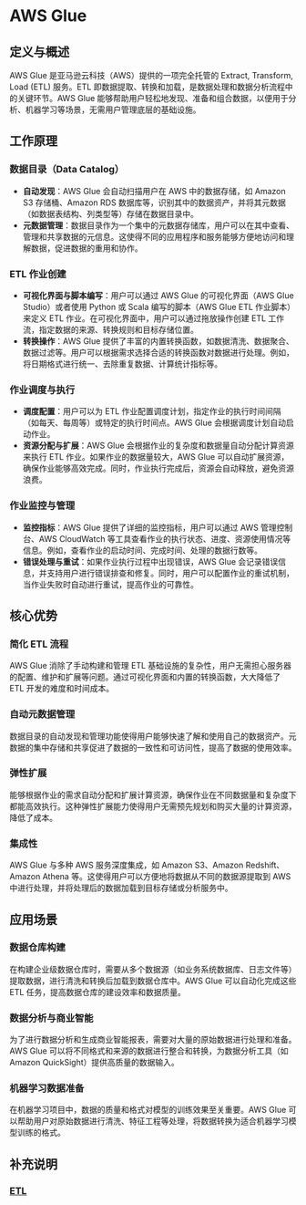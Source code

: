 # AWS Glue

## 定义与概述

AWS Glue 是亚马逊云科技（AWS）提供的一项完全托管的 Extract, Transform, Load (ETL) 服务。ETL
即数据提取、转换和加载，是数据处理和数据分析流程中的关键环节。AWS Glue 能够帮助用户轻松地发现、准备和组合数据，以便用于分析、机器学习等场景，无需用户管理底层的基础设施。

## 工作原理

### 数据目录（Data Catalog）

- **自动发现**：AWS Glue 会自动扫描用户在 AWS 中的数据存储，如 Amazon S3 存储桶、Amazon RDS
  数据库等，识别其中的数据资产，并将其元数据（如数据表结构、列类型等）存储在数据目录中。
- **元数据管理**：数据目录作为一个集中的元数据存储库，用户可以在其中查看、管理和共享数据的元信息。这使得不同的应用程序和服务能够方便地访问和理解数据，促进数据的重用和协作。

### ETL 作业创建

- **可视化界面与脚本编写**：用户可以通过 AWS Glue 的可视化界面（AWS Glue Studio）或者使用 Python 或 Scala 编写的脚本（AWS
  Glue ETL 作业脚本）来定义 ETL 作业。在可视化界面中，用户可以通过拖放操作创建 ETL 工作流，指定数据的来源、转换规则和目标存储位置。
- **转换操作**：AWS Glue 提供了丰富的内置转换函数，如数据清洗、数据聚合、数据过滤等。用户可以根据需求选择合适的转换函数对数据进行处理。例如，将日期格式进行统一、去除重复数据、计算统计指标等。

### 作业调度与执行

- **调度配置**：用户可以为 ETL 作业配置调度计划，指定作业的执行时间间隔（如每天、每周等）或特定的执行时间点。AWS Glue
  会根据调度计划自动启动作业。
- **资源分配与扩展**：AWS Glue 会根据作业的复杂度和数据量自动分配计算资源来执行 ETL 作业。如果作业的数据量较大，AWS Glue
  可以自动扩展资源，确保作业能够高效完成。同时，作业执行完成后，资源会自动释放，避免资源浪费。

### 作业监控与管理

- **监控指标**：AWS Glue 提供了详细的监控指标，用户可以通过 AWS 管理控制台、AWS CloudWatch
  等工具查看作业的执行状态、进度、资源使用情况等信息。例如，查看作业的启动时间、完成时间、处理的数据行数等。
- **错误处理与重试**：如果作业执行过程中出现错误，AWS Glue 会记录错误信息，并支持用户进行错误排查和修复。同时，用户可以配置作业的重试机制，当作业失败时自动进行重试，提高作业的可靠性。

## 核心优势

### 简化 ETL 流程

AWS Glue 消除了手动构建和管理 ETL 基础设施的复杂性，用户无需担心服务器的配置、维护和扩展等问题。通过可视化界面和内置的转换函数，大大降低了
ETL 开发的难度和时间成本。

### 自动元数据管理

数据目录的自动发现和管理功能使得用户能够快速了解和使用自己的数据资产。元数据的集中存储和共享促进了数据的一致性和可访问性，提高了数据的使用效率。

### 弹性扩展

能够根据作业的需求自动分配和扩展计算资源，确保作业在不同数据量和复杂度下都能高效执行。这种弹性扩展能力使得用户无需预先规划和购买大量的计算资源，降低了成本。

### 集成性

AWS Glue 与多种 AWS 服务深度集成，如 Amazon S3、Amazon Redshift、Amazon Athena 等。这使得用户可以方便地将数据从不同的数据源提取到
AWS 中进行处理，并将处理后的数据加载到目标存储或分析服务中。

## 应用场景

### 数据仓库构建

在构建企业级数据仓库时，需要从多个数据源（如业务系统数据库、日志文件等）提取数据，进行清洗和转换后加载到数据仓库中。AWS Glue
可以自动化完成这些 ETL 任务，提高数据仓库的建设效率和数据质量。

### 数据分析与商业智能

为了进行数据分析和生成商业智能报表，需要对大量的原始数据进行处理和准备。AWS Glue 可以将不同格式和来源的数据进行整合和转换，为数据分析工具（如
Amazon QuickSight）提供高质量的数据输入。

### 机器学习数据准备

在机器学习项目中，数据的质量和格式对模型的训练效果至关重要。AWS Glue 可以帮助用户对原始数据进行清洗、特征工程等处理，将数据转换为适合机器学习模型训练的格式。

## 补充说明

### [ETL](ETL.md)
